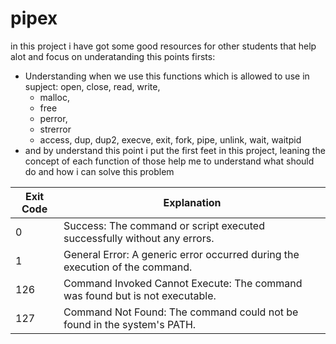 # pipex
in this project i have got some good resources for other students that help alot and focus on underatanding this points firsts:

- Understanding when we use this functions which is allowed to use in supject:
open, close, read, write,
  - malloc, 
  - free
  - perror,
  - strerror
  - access, dup, dup2,
execve, exit, fork, pipe,
unlink, wait, waitpid
- and by understand this point i put the first feet in this project, leaning the concept of each function of those help me to understand what should do and how i can solve this problem 


| Exit Code | Explanation                                                                 |
|-----------|-----------------------------------------------------------------------------|
| 0         | Success: The command or script executed successfully without any errors.   |
| 1         | General Error: A generic error occurred during the execution of the command.|
| 126       | Command Invoked Cannot Execute: The command was found but is not executable.|
| 127       | Command Not Found: The command could not be found in the system's PATH.     |




